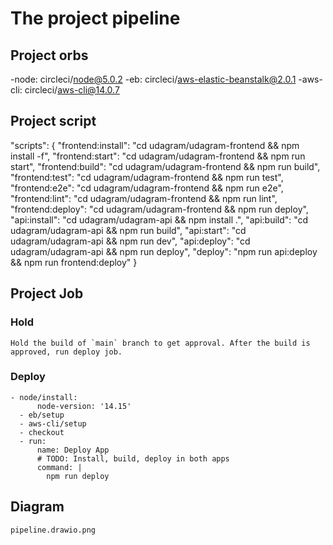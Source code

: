 # The project pipeline
## Project orbs
-node: circleci/node@5.0.2
-eb: circleci/aws-elastic-beanstalk@2.0.1
-aws-cli: circleci/aws-cli@14.0.7
## Project script
"scripts": {
    "frontend:install": "cd udagram/udagram-frontend && npm install -f",
    "frontend:start": "cd udagram/udagram-frontend && npm run start",
    "frontend:build": "cd udagram/udagram-frontend && npm run build",
    "frontend:test": "cd udagram/udagram-frontend && npm run test",
    "frontend:e2e": "cd udagram/udagram-frontend && npm run e2e",
    "frontend:lint": "cd udagram/udagram-frontend && npm run lint",
    "frontend:deploy": "cd udagram/udagram-frontend && npm run deploy",
    "api:install": "cd udagram/udagram-api && npm install .",
    "api:build": "cd udagram/udagram-api && npm run build",
    "api:start": "cd udagram/udagram-api && npm run dev",
    "api:deploy": "cd udagram/udagram-api && npm run deploy",
    "deploy": "npm run api:deploy && npm run frontend:deploy"
}
## Project Job

### Hold

    Hold the build of `main` branch to get approval. After the build is approved, run deploy job.

### Deploy

    - node/install:
          node-version: '14.15' 
      - eb/setup
      - aws-cli/setup
      - checkout
      - run:
          name: Deploy App
          # TODO: Install, build, deploy in both apps
          command: |
            npm run deploy

## Diagram
    pipeline.drawio.png